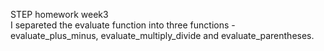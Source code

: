 STEP homework week3  
I separeted the evaluate function into three functions - evaluate_plus_minus, evaluate_multiply_divide and evaluate_parentheses.  
